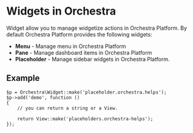 # Widgets in Orchestra

Widget allow you to manage widgetize actions in Orchestra Platform. By default Orchestra Platform provides the following widgets:

* **Menu** - Manage menu in Orchestra Platform
* **Pane** - Manage dashboard items in Orchestra Platform
* **Placeholder** - Manage sidebar widgets in Orchestra Platform.

## Example

	$p = Orchestra\Widget::make('placeholder.orchestra.helps');
	$p->add('demo', function ()
	{
		// you can return a string or a View.
		
		return View::make('placeholders.orchestra-helps');
	});